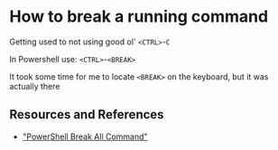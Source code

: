 # How to break a running command

Getting used to not using good ol' `<CTRL>`-`C`

In Powershell use: `<CTRL>`-`<BREAK>`

It took some time for me to locate `<BREAK>` on the keyboard, but it was actually there

## Resources and References

- ["PowerShell Break All Command"](https://devblogs.microsoft.com/powershell/powershell-break-all-command/)
